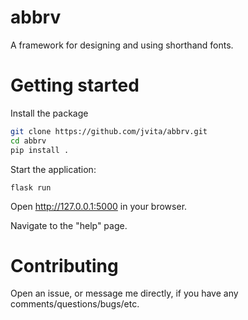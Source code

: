 # abbrv
A framework for designing and using shorthand fonts.

# Getting started

Install the package
```bash
git clone https://github.com/jvita/abbrv.git
cd abbrv
pip install .

```

Start the application:
```
flask run
```

Open http://127.0.0.1:5000 in your browser.

Navigate to the "help" page.

# Contributing
Open an issue, or message me directly, if you have any comments/questions/bugs/etc.
